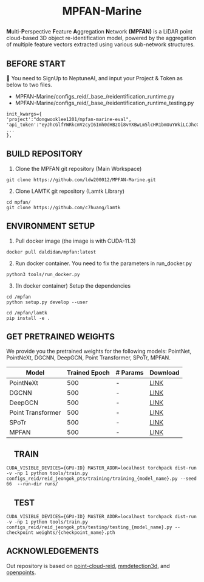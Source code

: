# <p align="center">MPFAN-Marine</p>

<b>M</b>ulti-<b>P</b>erspective <b>F</b>eature <b>A</b>ggregation <b>N</b>etwork <b>(MPFAN)</b> is a LiDAR point cloud-based 3D object re-identification model, powered by the aggregation of multiple feature vectors extracted using various sub-network structures.

## BEFORE START
📌 You need to SignUp to NeptuneAI, and input your Project & Token as below to two files.
- MPFAN-Marine/configs_reid/\_base\_/reidentification_runtime.py
- MPFAN-Marine/configs_reid/\_base\_/reidentification_runtime_testing.py
```
init_kwargs={
'project':"dongwooklee1201/mpfan-marine-eval",
'api_token':"eyJhcGlfYWRkcmVzcyI6Imh0dHBzOi8vYXBwLm5lcHR1bmUuYWkiLCJhcGlfdXJsIjoiaHR0cHM6Ly9hcHAubmVwdHVuZS5haSIsImFwaV9rZXkiOiJiNmY3MjBiMi01Mjg2LTQwOTYtODIzYy00Mjk4MGIwMTQ4ZjcifQ==",
...
},
```

## BUILD REPOSITORY
1. Clone the MPFAN git repository (Main Workspace)
```
git clone https://github.com/ldw200012/MPFAN-Marine.git
```
2. Clone LAMTK git repository (Lamtk Library)
```
cd mpfan/
git clone https://github.com/c7huang/lamtk
```
## ENVIRONMENT SETUP
1. Pull docker image (the image is with CUDA-11.3)
```
docker pull daldidan/mpfan:latest
```
2. Run docker container. You need to fix the parameters in run_docker.py
```
python3 tools/run_docker.py
```
3. (In docker container) Setup the dependencies
```
cd /mpfan
python setup.py develop --user

cd /mpfan/lamtk
pip install -e .
```

## GET PRETRAINED WEIGHTS
We provide you the pretrained weights for the following models: PointNet, PointNeXt, DGCNN, DeepGCN, Point Transformer, SPoTr, MPFAN.

| Model          | Trained Epoch | # Params | Download  |
| -------------- | ------------- | -------- | --------- |
| PointNeXt      | 500           | -        | [LINK](#) |
| DGCNN          | 500           | -        | [LINK](#) |
| DeepGCN        | 500           | -        | [LINK](#) |
| Point Transformer | 500        | -        | [LINK](#) |
| SPoTr          | 500           | -        | [LINK](#) |
| MPFAN          | 500           | -        | [LINK](https://drive.usercontent.google.com/download?id=1pGCarCGP6N-qt4nYr8WU7YqgYSuvEJUT) |

## <img src="https://cdn-icons-png.freepik.com/512/4834/4834296.png" width=15/> TRAIN
```
CUDA_VISIBLE_DEVICES={GPU-ID} MASTER_ADDR=localhost torchpack dist-run -v -np 1 python tools/train.py configs_reid/reid_jeongok_pts/training/training_{model_name}.py --seed 66  --run-dir runs/
```

## <img src="https://cdn-icons-png.flaticon.com/512/5671/5671391.png" width=15/> TEST
```
CUDA_VISIBLE_DEVICES={GPU-ID} MASTER_ADDR=localhost torchpack dist-run -v -np 1 python tools/train.py configs_reid/reid_jeongok_pts/testing/testing_{model_name}.py --checkpoint weights/{checkpoint_name}.pth
```

## ACKNOWLEDGEMENTS
Out repository is based on <a href="https://github.com/bentherien/point-cloud-reid.git">point-cloud-reid</a>, <a href="https://github.com/open-mmlab/mmdetection3d.git">mmdetection3d</a>, and <a href="https://github.com/guochengqian/openpoints.git">openpoints</a>.

<!-- ## CITE OUR WORK -->